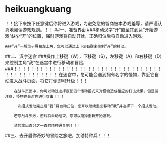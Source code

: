 # heikuangkuang
！！接下来按下任意键后你将进入游戏，为避免您的智商被本游戏羞辱，请严谨认真地阅读游戏规则。！！
##一、准备界面
	###移动汉字“开”直至其到达“开始游戏”缺少“开”的位置，届时游戏将自动开始，正确归位后将自动进入游戏。

	###“开”一般位于屏幕左上角，您可以通过上下左右键来控制“开”的移动。

##二、汉字迷宫
	###操作上移键（W），下移键（S），左移键（A）和右移键（D）来控制主角“我”在迷宫中进行移动和冒险。
	###！！！！！！！！！！！！！！！！！！！！！！！！！！！！！！！！！！！！！！！！！！！！！！
		在迷宫中，您可能会遇到拥有名字的怪物，靠近它自动进入战斗页面，将它打倒即可升级！！！

		在战斗页面中，你可以动过选择底部四个发动招式来对怪物造成相应的打击效果，但是请注意，怪物也会对你进行攻击！！！

		一次招式发动完之后“我”将自动归位，您可以继续重复移动“我”并选择下一个招式发动。

		若您战斗失败，游戏将自动结束，您可以选择重新开始游戏。

		请您拿出百分之一百的精神通关吧！！！

##三、去开启你奇妙的冒险之旅吧，加油特种兵！！！
